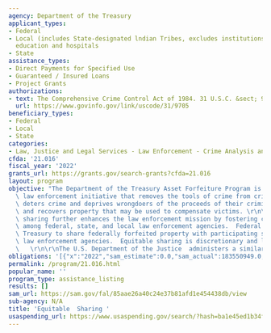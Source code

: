 ```yaml
---
agency: Department of the Treasury
applicant_types:
- Federal
- Local (includes State-designated lndian Tribes, excludes institutions of higher
  education and hospitals
- State
assistance_types:
- Direct Payments for Specified Use
- Guaranteed / Insured Loans
- Project Grants
authorizations:
- text: The Comprehensive Crime Control Act of 1984. 31 U.S.C. &sect; 9705.
  url: https://www.govinfo.gov/link/uscode/31/9705
beneficiary_types:
- Federal
- Local
- State
categories:
- Law, Justice and Legal Services - Law Enforcement - Crime Analysis and Data
cfda: '21.016'
fiscal_year: '2022'
grants_url: https://grants.gov/search-grants?cfda=21.016
layout: program
objective: "The Department of the Treasury Asset Forfeiture Program is a nationwide\
  \ law enforcement initiative that removes the tools of crime from criminal organizations,\
  \ deters crime and deprives wrongdoers of the proceeds of their criminal proceeds,\
  \ and recovers property that may be used to compensate victims. \r\n\r\nEquitable\
  \ sharing further enhances the law enforcement mission by fostering cooperation\
  \ among federal, state, and local law enforcement agencies.  Federal law authorizes\
  \ Treasury to share federally forfeited property with participating state and local\
  \ law enforcement agencies.  Equitable sharing is discretionary and limited by statute.\
  \   \r\n\r\nThe U.S. Department of the Justice  administers a similar program."
obligations: '[{"x":"2022","sam_estimate":0.0,"sam_actual":183550949.0,"usa_spending_actual":0.0},{"x":"2023","sam_estimate":120000000.0,"sam_actual":0.0,"usa_spending_actual":0.0},{"x":"2024","sam_estimate":0.0,"sam_actual":0.0,"usa_spending_actual":0.0}]'
permalink: /program/21.016.html
popular_name: ''
program_type: assistance_listing
results: []
sam_url: https://sam.gov/fal/85aae26a40c24e37b81afd1e454438db/view
sub-agency: N/A
title: 'Equitable  Sharing '
usaspending_url: https://www.usaspending.gov/search/?hash=ba1e45ed1b34ffdad5b2bd8f9da025be
---
```

